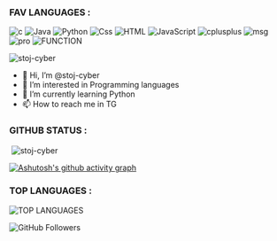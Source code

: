 ### FAV LANGUAGES :
![c](https://img.shields.io/badge/1-C-blue2)
![Java](https://img.shields.io/badge/2-JAVA-red)
![Python](https://img.shields.io/badge/3-PYTHON-yellow)
![Css](https://img.shields.io/badge/4-CSS-brightgreen)
![HTML](https://img.shields.io/badge/5-HTML-white)
![JavaScript](https://img.shields.io/badge/5-JAVASCRIPT-orange)
![cplusplus](https://img.shields.io/badge/6-C++-ff69b4)
![msg](https://img.shields.io/badge/!-BEGINNER-cyan)
![pro](https://img.shields.io/badge/!-NOT_PRO-green)
![FUNCTION](https://img.shields.io/badge/!-CURRENTLY_STAY_SAFE_YOUR_HOME-darkred)
<p align="left"> <img src="https://komarev.com/ghpvc/?username=stoj-cyber&label=Profile%20views&color=0e75b6&style=flat" alt="stoj-cyber" /> </p>

- 👋 Hi, I’m @stoj-cyber
- 👀 I’m interested in Programming languages
- 🌱 I’m currently learning Python
- 📫 How to reach me in TG

<!---
stoj-cyber/stoj-cyber is a ✨ special ✨ repository because its `README.md` (this file) appears on your GitHub profile.
You can click the Preview link to take a look at your changes.
--->

### GITHUB STATUS :
<!--- <p align="left"> <a href="https://github.com/ryo-ma/github-profile-trophy"><img src="https://github-profile-trophy.vercel.app/?username=stoj-cyber" alt="stoj-cyber" /></a> </p> --->

<p>&nbsp;<img align="center" src="https://github-readme-stats.vercel.app/api?username=stoj-cyber&show_icons=true&locale=en" alt="stoj-cyber" /></p>

[![Ashutosh's github activity graph](https://activity-graph.herokuapp.com/graph?username=stoj-cyber&theme=dracula)](https://github.com/stoj-cyber/github-readme-activity-graph)

### TOP LANGUAGES :
 ![TOP LANGUAGES](https://github-readme-stats.vercel.app/api/top-langs/?username=stoj-cyber&show_icons=true&theme=radical)

 ![GitHub Followers](https://img.shields.io/github/followers/stoj-cyber?style=social)
